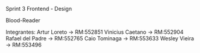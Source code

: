 Sprint 3 Frontend - Design

Blood-Reader

Integrantes:    Artur Loreto     ->  RM:552851
                Vinicius Caetano ->  RM:552904
                Rafael del Padre ->  RM:552765
                Caio Tominaga    ->  RM:553633
                Wesley Vieira    ->  RM:553496
								
